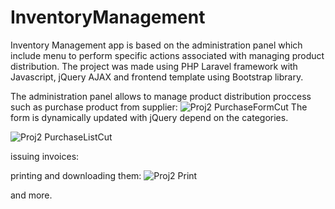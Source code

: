 # InventoryManagement
Inventory Management app is based on the administration panel which include menu to perform specific actions associated with managing product distribution.
The project was made using PHP Laravel framework with Javascript, jQuery AJAX and frontend template using Bootstrap library.


The administration panel allows to manage product distribution proccess such as purchase product from supplier:
![Proj2 PurchaseFormCut](https://github.com/bartosznurowski/InventoryManagement/assets/105807818/ecca4ee9-7d52-40c8-8f9c-de9ee22c1257)
The form is dynamically updated with jQuery depend on the categories.

![Proj2 PurchaseListCut](https://github.com/bartosznurowski/InventoryManagement/assets/105807818/f01d8682-1be8-478a-a94b-7c1be19df70b)




issuing invoices:


printing and downloading them:
![Proj2 Print](https://github.com/bartosznurowski/InventoryManagement/assets/105807818/d837aac6-c29e-4e6d-a73d-677473d9e61d)

and more.
